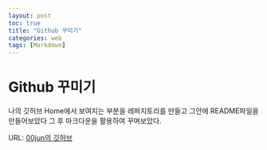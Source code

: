 ```yaml
---
layout: post
toc: true
title: "Github 꾸미기"
categories: web
tags: [Markdown]
---
```


Github 꾸미기
======

나의 깃허브 Home에서 보여지는 부분을
레퍼지토리를 만들고 그안에 README파일을 만들어보았다
그 후 마크다운을 활용하여 꾸며보았다.

URL: [00jun의 깃허브](https://github.com/00jun)
